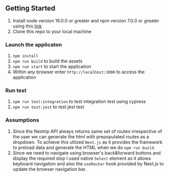 ## Getting Started

1. Install node version 16.0.0 or greater and npm version 7.0.0 or greater using this [link](https://nodejs.org/download/release/v16.0.0/)
2. Clone this repo to your local machine

### Launch the applicaton

1. `npm install`
2. `npm run build` to build the assets
3. `npm run start` to start the application
4. Within any browser enter `http://localhost:3000` to access the application

### Run test
1. `npm run test:integration` to test integration test using cypress
2. `npm run test:jest` to test jest test

### Assumptions

1. Since the Nextrip API always returns same set of routes irrespective of the user we can generate the html with prepopulated routes as a dropdown. To achieve this utlized `Next.js` as it provides the framework to preload data and generate the HTML when we do `npm run build`.
2. Since we need to navigate using browser's back&forward buttons and display the required stop I used native `Select` element as it allows keyboard navigation and also the `useRouter` hook provided by Next.js to update the browser navigation bar.